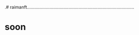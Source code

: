 .# raimanft.....................................................................................
# soon
